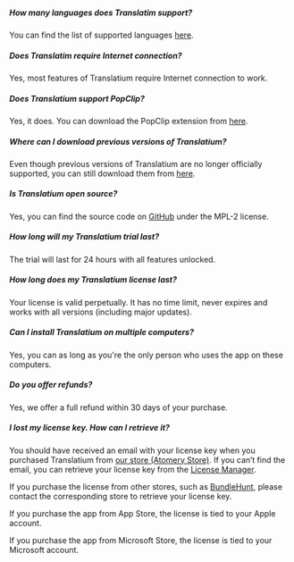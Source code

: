 ##### How many languages does Translatim support?
You can find the list of supported languages [here](https://translatiumapp.com/languages).

##### Does Translatim require Internet connection?
Yes, most features of Translatium require Internet connection to work.

##### Does Translatium support PopClip?
Yes, it does. You can download the PopClip extension from [here](https://translatiumapp.com/popclip).

##### Where can I download previous versions of Translatium?
Even though previous versions of Translatium are no longer officially supported, you can still download them from [here](https://github.com/atomery/translatium/releases).

##### Is Translatium open source?
Yes, you can find the source code on [GitHub](https://github.com/atomery/translatium) under the MPL-2 license.

##### How long will my Translatium trial last?
The trial will last for 24 hours with all features unlocked.

##### How long does my Translatium license last?
Your license is valid perpetually. It has no time limit, never expires and works with all versions (including major updates).

##### Can I install Translatium on multiple computers?
Yes, you can as long as you're the only person who uses the app on these computers.

##### Do you offer refunds?
Yes, we offer a full refund within 30 days of your purchase.

##### I lost my license key. How can I retrieve it?
You should have received an email with your license key when you purchased Translatium from [our store (Atomery Store)](https://webcatalog.onfastspring.com/). If you can’t find the email, you can retrieve your license key from the [License Manager](https://webcatalog.onfastspring.com/account).

If you purchase the license from other stores, such as [BundleHunt](https://bundlehunt.com/), please contact the corresponding store to retrieve your license key.

If you purchase the app from App Store, the license is tied to your Apple account.

If you purchase the app from Microsoft Store, the license is tied to your Microsoft account.